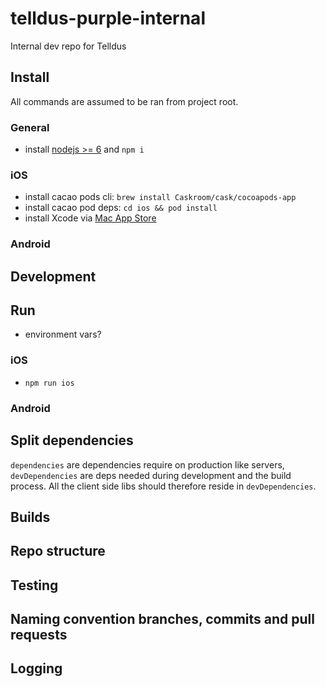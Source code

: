# telldus-purple-internal

Internal dev repo for Telldus

## Install

All commands are assumed to be ran from project root.

### General

- install [nodejs >= 6](https://nodejs.org/en/) and `npm i`


### iOS

- install cacao pods cli: `brew install Caskroom/cask/cocoapods-app`
- install cacao pod deps: `cd ios && pod install`
- install Xcode via [Mac App Store](https://itunes.apple.com/us/app/xcode/id497799835?mt=12)

### Android

## Development

## Run

- environment vars?

### iOS

- `npm run ios`

### Android


## Split dependencies

`dependencies` are dependencies require on production like servers, `devDependencies` are deps needed during development and the build process. All the client side libs should therefore reside in `devDependencies`.

## Builds

## Repo structure

## Testing

## Naming convention branches, commits and pull requests

## Logging
